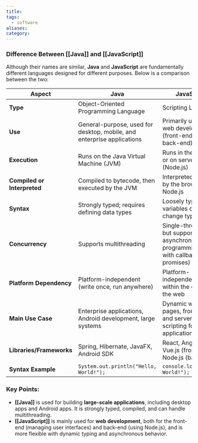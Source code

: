 ```yaml
---
title: 
tags:
  - software
aliases: 
category:
---
```

### Difference Between [[Java]] and [[JavaScript]]

Although their names are similar, **Java** and **JavaScript** are fundamentally different languages designed for different purposes. Below is a comparison between the two:

| Aspect               | Java                                           | JavaScript                                       |
|----------------------|------------------------------------------------|--------------------------------------------------|
| **Type**             | Object-Oriented Programming Language           | Scripting Language                               |
| **Use**              | General-purpose, used for desktop, mobile, and enterprise applications | Primarily used for web development (front-end and back-end) |
| **Execution**        | Runs on the Java Virtual Machine (JVM)         | Runs in the browser or on server-side (Node.js)  |
| **Compiled or Interpreted** | Compiled to bytecode, then executed by the JVM | Interpreted directly by the browser or Node.js    |
| **Syntax**           | Strongly typed; requires defining data types   | Loosely typed; variables can change types        |
| **Concurrency**      | Supports multithreading                        | Single-threaded, but supports asynchronous programming (e.g., with callbacks, promises) |
| **Platform Dependency** | Platform-independent (write once, run anywhere) | Platform-independent, mainly within the context of the web |
| **Main Use Case**    | Enterprise applications, Android development, large systems | Dynamic web pages, front-end and server-side scripting for web applications |
| **Libraries/Frameworks** | Spring, Hibernate, JavaFX, Android SDK      | React, Angular, Vue.js (front-end), Node.js (back-end) |
| **Syntax Example**   | `System.out.println("Hello, World!");`         | `console.log("Hello, World!");`                  |

### Key Points:
- **[[Java]]** is used for building **large-scale applications**, including desktop apps and Android apps. It is strongly typed, compiled, and can handle multithreading.
- **[[JavaScript]]** is mainly used for **web development**, both for the front-end (managing user interfaces) and back-end (using Node.js), and is more flexible with dynamic typing and asynchronous behavior.